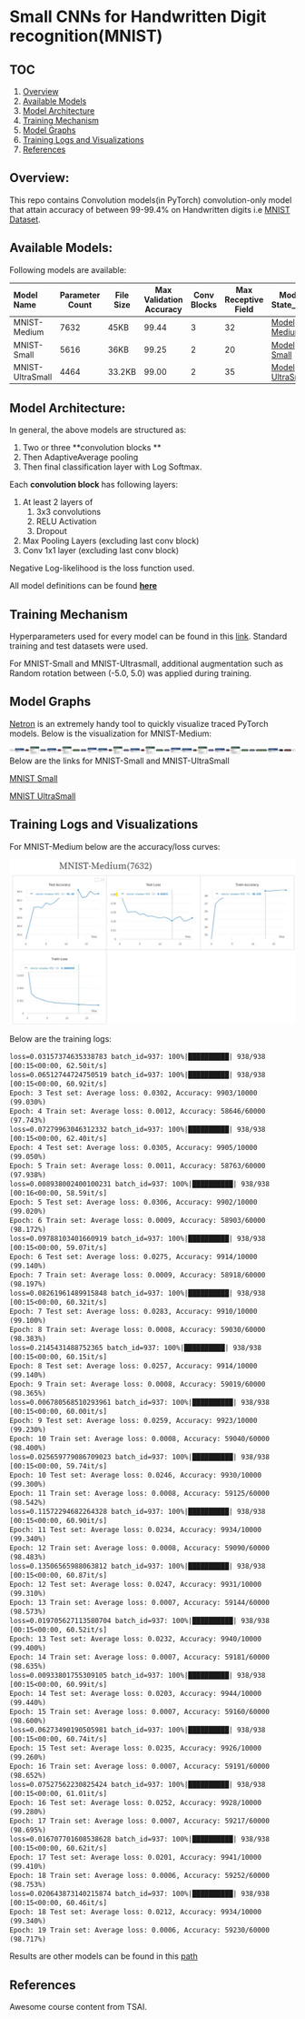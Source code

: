 # Small CNNs for Handwritten Digit recognition(MNIST)

## TOC

1. [Overview](#overview)
2. [Available Models](#available-models)
3. [Model Architecture](#model-architecture)
4. [Training Mechanism](#training-mechanism)
5. [Model Graphs](#model-graphs)
6. [Training Logs and Visualizations](#training-logs-and-visualizations)
7. [References](#references)

## Overview:

 This repo contains Convolution models(in PyTorch) convolution-only model that attain accuracy of between 99-99.4% on Handwritten digits i.e [MNIST Dataset](http://yann.lecun.com/exdb/mnist/).

## Available Models:

Following models are available:

| Model Name       | Parameter Count | File Size | Max Validation Accuracy | Conv Blocks | Max Receptive Field | Model State_Dict                                             | Training Notebook                                            |
| :--------------- | --------------- | --------- | ----------------------- | ----------- | ------------------- | ------------------------------------------------------------ | ------------------------------------------------------------ |
| MNIST-Medium     | 7632            | 45KB      | 99.44                   | 3           | 32                  | [Model Medium](https://github.com/rajy4683/EVA6/blob/master/EVA6S4/saved_dict/mnist_medium.pth) | [Train Medium](https://github.com/rajy4683/EVA6/blob/master/EVA6S4/notebooks/MNIST_Medium_EVA6S4.ipynb) |
| MNIST-Small      | 5616            | 36KB      | 99.25                   | 2           | 20                  | [Model Small](https://github.com/rajy4683/EVA6/blob/master/EVA6S4/saved_dict/mnist_small.pth) | [Train Small](https://github.com/rajy4683/EVA6/blob/master/EVA6S4/notebooks/MNIST_Small_EVA6S4.ipynb) |
| MNIST-UltraSmall | 4464            | 33.2KB    | 99.00                   | 2           | 35                  | [Model UltraSmall](https://github.com/rajy4683/EVA6/blob/master/EVA6S4/saved_dict/mnist_ultrasmall.pth) | [Train UltraSmall](https://github.com/rajy4683/EVA6/blob/master/EVA6S4/notebooks/MNIST_UltraSmall_EVA6S4.ipynb) |

## Model Architecture:

In general, the above models are structured as:

1. Two or three **convolution blocks **
2. Then AdaptiveAverage pooling 
3. Then final classification layer with Log Softmax.

Each **convolution block** has following layers:

1. At least 2 layers of 
   1. 3x3 convolutions
   2. RELU Activation
   3. Dropout
2. Max Pooling Layers (excluding last conv block)
3. Conv 1x1 layer (excluding last conv block)

Negative Log-likelihood is the loss function used.

All model definitions can be found **[here](https://github.com/rajy4683/EVA6/blob/master/EVA6S4/models/MNISTModels.py)**

## Training Mechanism

Hyperparameters used for every model can be found in this [link](https://github.com/rajy4683/EVA6/blob/master/EVA6S4/notebooks/hyperparams.txt). Standard training and test datasets were used.

For MNIST-Small and MNIST-Ultrasmall, additional augmentation such as Random rotation between (-5.0, 5.0) was applied during training.

## Model Graphs

[Netron](https://github.com/lutzroeder/netron) is an extremely handy tool to quickly visualize traced PyTorch models. Below is the visualization for MNIST-Medium:

![MNIST Medium Model](https://github.com/rajy4683/EVA6/blob/master/EVA6S4/pngs/MNIST_Medium_model.png)
Below are the links for MNIST-Small and MNIST-UltraSmall

[MNIST Small](https://github.com/rajy4683/EVA6/blob/master/EVA6S4/pngs/MNIST_Small_model.png)

[MNIST UltraSmall](https://github.com/rajy4683/EVA6/blob/master/EVA6S4/pngs/MNIST_UltraSmall_model.png)

## Training Logs and Visualizations

For MNIST-Medium below are the accuracy/loss curves:

![MNIST Medium](https://github.com/rajy4683/EVA6/blob/master/EVA6S4/pngs/MNIST_Medium.PNG.jpg)

Below are the training logs:

```
loss=0.03157374635338783 batch_id=937: 100%|██████████| 938/938 [00:15<00:00, 62.50it/s]
loss=0.06512744724750519 batch_id=937: 100%|██████████| 938/938 [00:15<00:00, 60.92it/s]
Epoch: 3 Test set: Average loss: 0.0302, Accuracy: 9903/10000 (99.030%)
Epoch: 4 Train set: Average loss: 0.0012, Accuracy: 58646/60000 (97.743%)
loss=0.07279963046312332 batch_id=937: 100%|██████████| 938/938 [00:15<00:00, 62.40it/s]
Epoch: 4 Test set: Average loss: 0.0305, Accuracy: 9905/10000 (99.050%)
Epoch: 5 Train set: Average loss: 0.0011, Accuracy: 58763/60000 (97.938%)
loss=0.008938002400100231 batch_id=937: 100%|██████████| 938/938 [00:16<00:00, 58.59it/s]
Epoch: 5 Test set: Average loss: 0.0306, Accuracy: 9902/10000 (99.020%)
Epoch: 6 Train set: Average loss: 0.0009, Accuracy: 58903/60000 (98.172%)
loss=0.09788103401660919 batch_id=937: 100%|██████████| 938/938 [00:15<00:00, 59.07it/s]
Epoch: 6 Test set: Average loss: 0.0275, Accuracy: 9914/10000 (99.140%)
Epoch: 7 Train set: Average loss: 0.0009, Accuracy: 58918/60000 (98.197%)
loss=0.08261961489915848 batch_id=937: 100%|██████████| 938/938 [00:15<00:00, 60.32it/s]
Epoch: 7 Test set: Average loss: 0.0283, Accuracy: 9910/10000 (99.100%)
Epoch: 8 Train set: Average loss: 0.0008, Accuracy: 59030/60000 (98.383%)
loss=0.2145431488752365 batch_id=937: 100%|██████████| 938/938 [00:15<00:00, 60.15it/s]
Epoch: 8 Test set: Average loss: 0.0257, Accuracy: 9914/10000 (99.140%)
Epoch: 9 Train set: Average loss: 0.0008, Accuracy: 59019/60000 (98.365%)
loss=0.006780568510293961 batch_id=937: 100%|██████████| 938/938 [00:15<00:00, 60.00it/s]
Epoch: 9 Test set: Average loss: 0.0259, Accuracy: 9923/10000 (99.230%)
Epoch: 10 Train set: Average loss: 0.0008, Accuracy: 59040/60000 (98.400%)
loss=0.025659779086709023 batch_id=937: 100%|██████████| 938/938 [00:15<00:00, 59.74it/s]
Epoch: 10 Test set: Average loss: 0.0246, Accuracy: 9930/10000 (99.300%)
Epoch: 11 Train set: Average loss: 0.0008, Accuracy: 59125/60000 (98.542%)
loss=0.11572294682264328 batch_id=937: 100%|██████████| 938/938 [00:15<00:00, 60.90it/s]
Epoch: 11 Test set: Average loss: 0.0234, Accuracy: 9934/10000 (99.340%)
Epoch: 12 Train set: Average loss: 0.0008, Accuracy: 59090/60000 (98.483%)
loss=0.13506565988063812 batch_id=937: 100%|██████████| 938/938 [00:15<00:00, 60.87it/s]
Epoch: 12 Test set: Average loss: 0.0247, Accuracy: 9931/10000 (99.310%)
Epoch: 13 Train set: Average loss: 0.0007, Accuracy: 59144/60000 (98.573%)
loss=0.019705627113580704 batch_id=937: 100%|██████████| 938/938 [00:15<00:00, 60.52it/s]
Epoch: 13 Test set: Average loss: 0.0232, Accuracy: 9940/10000 (99.400%)
Epoch: 14 Train set: Average loss: 0.0007, Accuracy: 59181/60000 (98.635%)
loss=0.00933801755309105 batch_id=937: 100%|██████████| 938/938 [00:15<00:00, 60.99it/s]
Epoch: 14 Test set: Average loss: 0.0203, Accuracy: 9944/10000 (99.440%)
Epoch: 15 Train set: Average loss: 0.0007, Accuracy: 59160/60000 (98.600%)
loss=0.06273490190505981 batch_id=937: 100%|██████████| 938/938 [00:15<00:00, 60.74it/s]
Epoch: 15 Test set: Average loss: 0.0235, Accuracy: 9926/10000 (99.260%)
Epoch: 16 Train set: Average loss: 0.0007, Accuracy: 59191/60000 (98.652%)
loss=0.07527562230825424 batch_id=937: 100%|██████████| 938/938 [00:15<00:00, 61.01it/s]
Epoch: 16 Test set: Average loss: 0.0252, Accuracy: 9928/10000 (99.280%)
Epoch: 17 Train set: Average loss: 0.0007, Accuracy: 59217/60000 (98.695%)
loss=0.016707701608538628 batch_id=937: 100%|██████████| 938/938 [00:15<00:00, 60.62it/s]
Epoch: 17 Test set: Average loss: 0.0201, Accuracy: 9941/10000 (99.410%)
Epoch: 18 Train set: Average loss: 0.0006, Accuracy: 59252/60000 (98.753%)
loss=0.020643873140215874 batch_id=937: 100%|██████████| 938/938 [00:15<00:00, 60.46it/s]
Epoch: 18 Test set: Average loss: 0.0212, Accuracy: 9934/10000 (99.340%)
Epoch: 19 Train set: Average loss: 0.0006, Accuracy: 59230/60000 (98.717%)
```

Results are other models can be found in this [path](https://github.com/rajy4683/EVA6/tree/master/EVA6S4/pngs)

## References

Awesome course content from TSAI.
